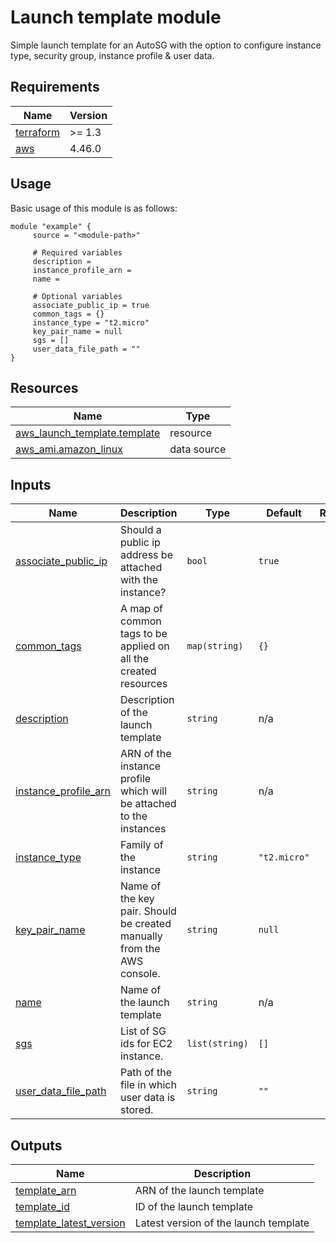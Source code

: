 # Launch template module

Simple launch template for an AutoSG with the option to configure instance type, security group, instance profile & user data.

<!-- BEGIN_TF_DOCS -->
## Requirements

| Name | Version |
|------|---------|
| <a name="requirement_terraform"></a> [terraform](#requirement\_terraform) | >= 1.3 |
| <a name="requirement_aws"></a> [aws](#requirement\_aws) | 4.46.0 |
## Usage
Basic usage of this module is as follows:
```hcl
module "example" {
	 source = "<module-path>"

	 # Required variables
	 description = 
	 instance_profile_arn = 
	 name = 

	 # Optional variables
	 associate_public_ip = true
	 common_tags = {}
	 instance_type = "t2.micro"
	 key_pair_name = null
	 sgs = []
	 user_data_file_path = ""
}
```
## Resources

| Name | Type |
|------|------|
| [aws_launch_template.template](https://registry.terraform.io/providers/hashicorp/aws/4.46.0/docs/resources/launch_template) | resource |
| [aws_ami.amazon_linux](https://registry.terraform.io/providers/hashicorp/aws/4.46.0/docs/data-sources/ami) | data source |
## Inputs

| Name | Description | Type | Default | Required |
|------|-------------|------|---------|:--------:|
| <a name="input_associate_public_ip"></a> [associate\_public\_ip](#input\_associate\_public\_ip) | Should a public ip address be attached with the instance? | `bool` | `true` | no |
| <a name="input_common_tags"></a> [common\_tags](#input\_common\_tags) | A map of common tags to be applied on all the created resources | `map(string)` | `{}` | no |
| <a name="input_description"></a> [description](#input\_description) | Description of the launch template | `string` | n/a | yes |
| <a name="input_instance_profile_arn"></a> [instance\_profile\_arn](#input\_instance\_profile\_arn) | ARN of the instance profile which will be attached to the instances | `string` | n/a | yes |
| <a name="input_instance_type"></a> [instance\_type](#input\_instance\_type) | Family of the instance | `string` | `"t2.micro"` | no |
| <a name="input_key_pair_name"></a> [key\_pair\_name](#input\_key\_pair\_name) | Name of the key pair. Should be created manually from the AWS console. | `string` | `null` | no |
| <a name="input_name"></a> [name](#input\_name) | Name of the launch template | `string` | n/a | yes |
| <a name="input_sgs"></a> [sgs](#input\_sgs) | List of SG ids for EC2 instance. | `list(string)` | `[]` | no |
| <a name="input_user_data_file_path"></a> [user\_data\_file\_path](#input\_user\_data\_file\_path) | Path of the file in which user data is stored. | `string` | `""` | no |
## Outputs

| Name | Description |
|------|-------------|
| <a name="output_template_arn"></a> [template\_arn](#output\_template\_arn) | ARN of the launch template |
| <a name="output_template_id"></a> [template\_id](#output\_template\_id) | ID of the launch template |
| <a name="output_template_latest_version"></a> [template\_latest\_version](#output\_template\_latest\_version) | Latest version of the launch template |
<!-- END_TF_DOCS -->
